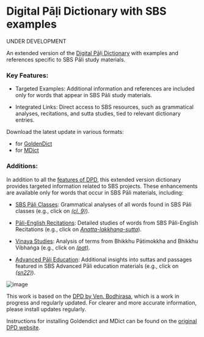 # Digital Pāḷi Dictionary with SBS examples

UNDER DEVELOPMENT

An extended version of the [Digital Pāḷi Dictionary](https://digitalpalidictionary.github.io/) with examples and references specific to SBS Pāli study materials.

### Key Features:

- Targeted Examples: Additional information and references are included only for words that appear in SBS Pāli study materials.

- Integrated Links: Direct access to SBS resources, such as grammatical analyses, recitations, and sutta studies, tied to relevant dictionary entries.

Download the latest update in various formats:
- for [GoldenDict](https://github.com/digitalpalidictionary/rus-release/releases/latest/download/dpd+sbs-goldendict.zip)
- for [MDict](https://github.com/digitalpalidictionary/rus-release/releases/latest/download/dpd+sbs-mdict.zip)

### Additions:

In addition to all the [features of DPD](https://digitalpalidictionary.github.io/features.html), this extended version dictionary provides targeted information related to SBS projects. These enhancements are available only for words that occur in SBS Pāli materials, including: 

- [SBS Pāli Classes](https://sasanarakkha.github.io/study-tools/pali-class/pali-class.html): Grammatical analyses of all words found in SBS Pāli classes (e.g., click on [*(cl. 9)*](https://docs.google.com/document/d/11qnZ0ZmhmCCMv8A8cypJbBEtTkJogwHapQevFFknukA/#heading=h.1t3h5sf)).

- [Pāli-English Recitations](https://sasanarakkha.github.io/study-tools/sbs-per-analysis.html): Detailed studies of words from SBS Pāli-English Recitations (e.g., click on [*Anatta-lakkhaṇa-sutta*](https://docs.google.com/document/d/1KUqsOrCtCGxZm9gvaBuQutMhv6N9ak0aJ-USkaGBjPc/)).

- [Vinaya Studies](https://sasanarakkha.github.io/study-tools/pali-class/patimokkha-class.html): Analysis of terms from Bhikkhu Pātimokkha and Bhikkhu Vibhaṅga (e.g., click on [*(pat)*](https://devamitta.github.io/patimokkha_dict/Bhikkhu_Patimokkha/main.html).

- [Advanced Pāli Education](https://sasanarakkha.github.io/study-tools/pali-class/pali-class-adv.html): Additional insights into suttas and passages featured in SBS Advanced Pāli education materials (e.g., click on [*(sn22)*](https://docs.google.com/document/d/1kt-OP0fUHEjR4pmc72ZljK8XD9oirssI1fMvfTvOhKw/)).

![image](https://github.com/user-attachments/assets/2a3a0e46-445f-40be-91e7-7d6ae7844985)

This work is based on the [DPD by Ven. Bodhirasa](https://digitalpalidictionary.github.io/), which is a work in progress and regularly updated. For clearer and more accurate information, please install updates regularly.

Instructions for installing Goldendict and MDict can be found on the [original DPD website](https://digitalpalidictionary.github.io/titlepage.html).